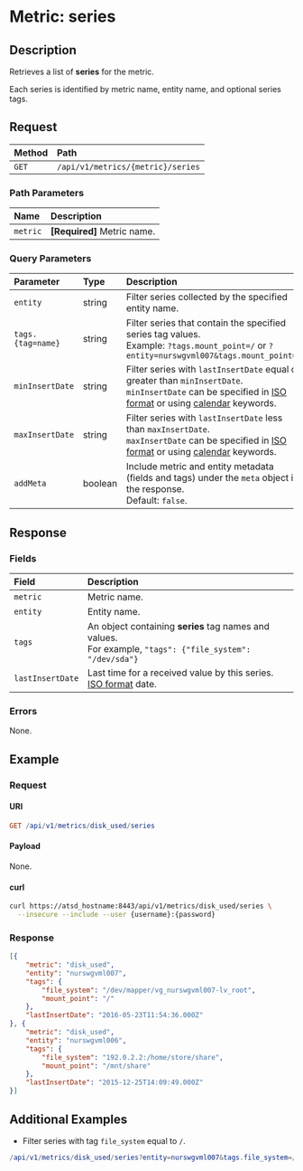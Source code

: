 # Metric: series

## Description

Retrieves a list of **series** for the metric.

Each series is identified by metric name, entity name, and optional series tags.

## Request

| **Method** | **Path** |
|:---|:---|
| `GET` | `/api/v1/metrics/{metric}/series` |

### Path Parameters

| **Name** | **Description** |
|:---|:---|
| `metric` | **[Required]** Metric name. |

### Query Parameters

| **Parameter** |**Type**| **Description** |
|:---|:---|:---|
| `entity` | string| Filter series collected by the specified entity name. |
| `tags.{tag=name}` | string | Filter series that contain the specified series tag values.<br>Example: `?tags.mount_point=/` or `?entity=nurswgvml007&tags.mount_point=/`|
| `minInsertDate` |string|Filter series with `lastInsertDate` equal or greater than `minInsertDate`.<br>`minInsertDate` can be specified in [ISO format](../../../shared/date-format.md) or using [calendar](../../../shared/calendar.md) keywords.|
| `maxInsertDate` |string|Filter series with `lastInsertDate` less than `maxInsertDate`.<br>`maxInsertDate` can be specified in [ISO format](../../../shared/date-format.md) or using [calendar](../../../shared/calendar.md) keywords.|
| `addMeta` | boolean | Include metric and entity metadata (fields and tags) under the `meta` object in the response.<br>Default: `false`.|

## Response

### Fields

| **Field** | **Description** |
|:---|:---|
| `metric` | Metric name.  |
| `entity` | Entity name.  |
| `tags` | An object containing **series** tag names and values.<br>For example, `"tags": {"file_system": "/dev/sda"}` |
| `lastInsertDate` |Last time for a received value by this series. [ISO format](../../../shared/date-format.md) date.|

### Errors

None.

## Example

### Request

#### URI

```elm
GET /api/v1/metrics/disk_used/series
```

#### Payload

None.

#### curl

```bash
curl https://atsd_hostname:8443/api/v1/metrics/disk_used/series \
  --insecure --include --user {username}:{password}
```

### Response

```json
[{
    "metric": "disk_used",
    "entity": "nurswgvml007",
    "tags": {
        "file_system": "/dev/mapper/vg_nurswgvml007-lv_root",
        "mount_point": "/"
    },
    "lastInsertDate": "2016-05-23T11:54:36.000Z"
}, {
    "metric": "disk_used",
    "entity": "nurswgvml006",
    "tags": {
        "file_system": "192.0.2.2:/home/store/share",
        "mount_point": "/mnt/share"
    },
    "lastInsertDate": "2015-12-25T14:09:49.000Z"
}]
```

## Additional Examples

* Filter series with tag `file_system` equal to `/`.

```elm
/api/v1/metrics/disk_used/series?entity=nurswgvml007&tags.file_system=/
```
